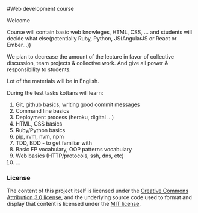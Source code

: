 #Web development course

Welcome

Course will contain basic web knowleges, HTML, CSS, ... and students will decide what else(potentially Ruby, Python, JS(AngularJS or React or Ember...))

We plan to decrease the amount of the lecture in favor of collective discussion, team projects & collective work.
And give all power & responsibility to students.

Lot of the materials will be in English.

During the test tasks kottans will learn:

1. Git, github basics, writing good commit messages
2. Command line basics
3. Deployment process (heroku, digital ...)
4. HTML, CSS basics
5. Ruby/Python basics
6. pip, rvm, nvm, npm
7. TDD, BDD - to get familiar with
8. Basic FP vocabulary, OOP patterns vocabulary
9. Web basics (HTTP/protocols, ssh, dns, etc)
10. ...

### License

The content of this project itself is licensed under the [Creative Commons Attribution 3.0 license](http://creativecommons.org/licenses/by/3.0/), and the underlying source code used to format and display that content is licensed under the [MIT license](http://opensource.org/licenses/mit-license.php).
